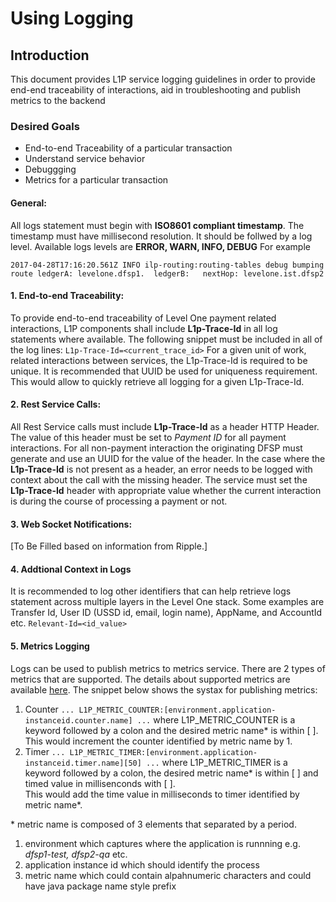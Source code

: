 # Using Logging

## Introduction
This document provides L1P service logging guidelines in order to provide end-end traceability of interactions, aid in troubleshooting and publish metrics to the backend

### Desired Goals
* End-to-end Traceability of a particular transaction
* Understand service behavior
* Debuggging
* Metrics for a particular transaction

#### General:
All logs statement must begin with **ISO8601 compliant timestamp**.  The timestamp must have millisecond resolution.  It should be follwed by a log level.  Available logs levels are 
**ERROR, WARN, INFO, DEBUG**  For example
```
2017-04-28T17:16:20.561Z INFO ilp-routing:routing-tables debug bumping route ledgerA: levelone.dfsp1.  ledgerB:   nextHop: levelone.ist.dfsp2
```
#### 1. End-to-end Traceability:  
To provide end-to-end traceability of Level One payment related interactions, L1P components shall include **L1p-Trace-Id** in all log statements where available.  The following
snippet must be included in all of the log lines: `L1p-Trace-Id=<current_trace_id>` For a given unit of work, related interactions between services,
the L1p-Trace-Id is required to be unique.  It is recommended that UUID be used for uniqueness requirement.  This would allow to quickly retrieve
all logging for a given L1p-Trace-Id.    
 
#### 2. Rest Service Calls:  
All Rest Service calls must include **L1p-Trace-Id** as a header HTTP Header.  The value of this header must be set to *Payment ID* for all payment interactions.
For all non-payment interaction the originating DFSP must generate and use an UUID for the value of the header.  In the case where the **L1p-Trace-Id** is not present
as a header, an error needs to be logged with context about the call with the missing header.  The service must set the **L1p-Trace-Id** header with appropriate value 
whether the current interaction is during the course of processing a payment or not.

#### 3. Web Socket Notifications:  
[To Be Filled based on information from Ripple.]

#### 4. Addtional Context in Logs
It is recommended to log other identifiers that can help retrieve logs statement across multiple layers in the Level One stack. 
Some examples are Transfer Id, User ID (USSD id, email, login name), AppName, and AccountId etc.  `Relevant-Id=<id_value>`
  
#### 5. Metrics Logging
Logs can be used to publish metrics to metrics service.  There are 2 types of metrics that are supported.  The details about supported
metrics are available [here](https://github.com/LevelOneProject/interop-metrics-ui/blob/master/available-metrics.md).  The snippet below shows the systax for publishing metrics:
  
  1. Counter
    ```
    ... L1P_METRIC_COUNTER:[environment.application-instanceid.counter.name] ...
    ```
    where L1P_METRIC_COUNTER is a keyword followed by a colon and the desired metric name* is within [ ].  This would increment the 
    counter identified by metric name by 1.
  1. Timer
    ```
    ... L1P_METRIC_TIMER:[environment.application-instanceid.timer.name][50] ...
    ```
    where L1P_METRIC_TIMER is a keyword followed by a colon, the desired metric name* is within [ ] and timed value in millisenconds with [ ].  
    This would add the time value in milliseconds to timer identified by metric name*.

  \* metric name is composed of 3 elements that separated by a period.  
  1. environment which captures where the application is runnning e.g. _dfsp1-test, dfsp2-qa_ etc.
  1. application instance id which should identify the process
  1. metric name which could contain alpahnumeric characters and could have java package name style prefix
